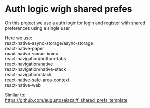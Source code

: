 # Auth logic wigh shared prefes

On this project we use a auth logic for login and register with shared preferences using a single user

Here we use:   
react-native-async-storage/async-storage   
react-native-paper   
react-native-vector-icons   
react-navigation/bottom-tabs   
react-navigation/native   
react-navigation/native-stack   
react-navigation/stack   
react-native-safe-area-context   
react-native-web   


Similar to:   
https://github.com/augustosalazar/f_shared_prefs_template